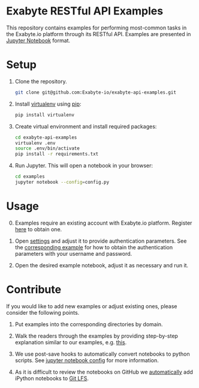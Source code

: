 # Exabyte RESTful API Examples

This repository contains examples for performing most-common tasks in the Exabyte.io platform through its RESTful API. Examples are presented in [Jupyter Notebook](http://jupyter.org/) format.

# Setup

1. Clone the repository.
    
    ```bash
    git clone git@github.com:Exabyte-io/exabyte-api-examples.git
    ```

2. Install [virtualenv](https://virtualenv.pypa.io/en/stable/) using [pip](https://pip.pypa.io/en/stable/):

    ```bash
    pip install virtualenv
    ```

3. Create virtual environment and install required packages:

    ```bash
    cd exabyte-api-examples
    virtualenv .env
    source .env/bin/activate
    pip install -r requirements.txt
    ```

4. Run Jupyter. This will open a notebook in your browser:

    ```bash
    cd examples
    jupyter notebook --config=config.py
    ```

# Usage

0. Examples require an existing account with Exabyte.io platform. Register [here](https://platform.exabyte.io/register) to obtain one.

1. Open [settings](examples/settings.ipynb) and adjust it to provide authentication parameters. See the [corresponding example](examples/system/get_authentication_params.ipynb) for how to obtain the authentication parameters with your username and password.

2. Open the desired example notebook, adjust it as necessary and run it.


# Contribute

If you would like to add new examples or adjust existing ones, please consider the following points.

1. Put examples into the corresponding directories by domain.

2. Walk the readers through the examples by providing step-by-step explanation similar to our examples, e.g. [this](material/get_materials_by_formula.ipynb).

3. We use post-save hooks to automatically convert notebooks to python scripts. See [jupyter notebook config](config.py) for more information.
 
4. As it is difficult to review the notebooks on GitHub we [automatically](.gitattributes) add iPython notebooks to [Git LFS](https://git-lfs.github.com/).
